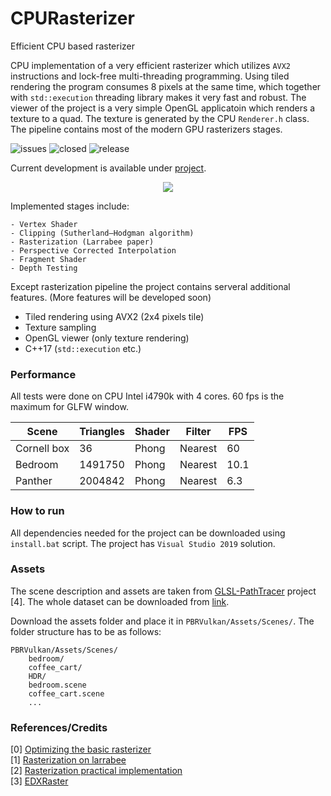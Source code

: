 # CPURasterizer

Efficient CPU based rasterizer

CPU implementation of a very efficient rasterizer which utilizes `AVX2` instructions and lock-free multi-threading programming. Using tiled rendering the program consumes 8 pixels at the same time, which together with `std::execution` threading library makes it very fast and robust. The viewer of the project is a very simple OpenGL applicatoin which renders a texture to a quad. The texture is generated by the CPU `Renderer.h` class. The pipeline contains most of the modern GPU rasterizers stages.

![issues](https://img.shields.io/github/issues/Zielon/CPURasterizer) ![closed](https://img.shields.io/github/issues-closed-raw/Zielon/CPURasterizer) ![release](https://img.shields.io/github/v/release/Zielon/CPURasterizer)

Current development is available under [project](https://github.com/Zielon/CPURasterizer/projects/1).

<p align="center">
  <img src="https://github.com/Zielon/CPURasterizer/blob/resources/Resources/cpu.gif?raw=true" width=auto height=auto>
</p>

Implemented stages include:

```
- Vertex Shader
- Clipping (Sutherland–Hodgman algorithm)
- Rasterization (Larrabee paper)
- Perspective Corrected Interpolation
- Fragment Shader
- Depth Testing
```

Except rasterization pipeline the project contains serveral additional features. (More features will be developed soon)  

- Tiled rendering using AVX2 (2x4 pixels tile)
- Texture sampling
- OpenGL viewer (only texture rendering)
- C++17 (`std::execution` etc.)

### Performance

All tests were done on CPU Intel i4790k with 4 cores. 60 fps is the maximum for GLFW window.

| Scene         | Triangles | Shader | Filter  | FPS |
| ------------- |-----------|--------|---------|-----
| Cornell box   | 36        |  Phong | Nearest |60   |
| Bedroom       | 1491750   |  Phong | Nearest |10.1 |
| Panther       | 2004842   |  Phong | Nearest | 6.3 |

### How to run

All dependencies needed for the project can be downloaded using `install.bat` script. The project has `Visual Studio 2019` solution.

### Assets

The scene description and assets are taken from [GLSL-PathTracer](https://github.com/knightcrawler25/GLSL-PathTracer) project [4]. The whole dataset can be downloaded from [link](https://drive.google.com/file/d/1UFMMoVb5uB7WIvCeHOfQ2dCQSxNMXluB/view).

Download the assets folder and place it in `PBRVulkan/Assets/Scenes/`. The folder structure has to be as follows:

```
PBRVulkan/Assets/Scenes/
    bedroom/
    coffee_cart/
    HDR/
    bedroom.scene
    coffee_cart.scene
    ...
```

### References/Credits
[0] [Optimizing the basic rasterizer](https://fgiesen.wordpress.com/2013/02/10/optimizing-the-basic-rasterizer/)  
[1] [Rasterization on larrabee](https://www.drdobbs.com/parallel/rasterization-on-larrabee/217200602)  
[2] [Rasterization practical implementation](https://www.scratchapixel.com/lessons/3d-basic-rendering/rasterization-practical-implementation/rasterization-practical-implementation)  
[3] [EDXRaster](https://github.com/behindthepixels/EDXRaster)
